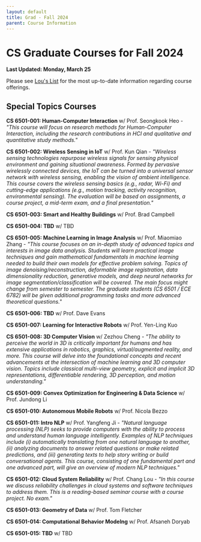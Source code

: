 ```yaml
---
layout: default
title: Grad - Fall 2024
parent: Course Information
---
```


# CS Graduate Courses for Fall 2024

__Last Updated: Monday, March 25__

Please see [Lou's List](https://louslist.org/page.php?Semester=1242&Type=Group&Group=CompSci) for the most up-to-date information regarding course offerings.

## Special Topics Courses

__CS 6501-001: Human-Computer Interaction__ w/ Prof. Seongkook Heo - _"This course will focus on research methods for Human-Computer Interaction, including the research contributions in HCI and qualitative and quantitative study methods."_

__CS 6501-002: Wireless Sensing in IoT__ w/ Prof. Kun Qian - _"Wireless sensing technologies repurpose wireless signals for sensing physical environment and gaining situational awareness. Formed by pervasive wirelessly connected devices, the IoT can be turned into a universal sensor network with wireless sensing, enabling the vision of ambient intelligence. This course covers the wireless sensing basics (e.g., radar, Wi-Fi) and cutting-edge applications (e.g., motion tracking, activity recognition, environmental sensing). The evaluation will be based on assignments, a course project, a mid-term exam, and a final presentation."_

__CS 6501-003: Smart and Healthy Buildings__ w/ Prof. Brad Campbell

__CS 6501-004: TBD__ w/ TBD  

__CS 6501-005: Machine Learning in Image Analysis__ w/ Prof. Miaomiao Zhang - _"This course focuses on an in-depth study of advanced topics and interests in image data analysis. Students will learn practical image techniques and gain mathematical fundamentals in machine learning needed to build their own models for effective problem solving. Topics of image denoising/reconstruction, deformable image registration, data dimensionality reduction, generative models, and deep neural networks for image segmentation/classification will be covered. The main focus might change from semester to semester. The graduate students (CS 6501 / ECE 6782) will be given additional programming tasks and more advanced theoretical questions."_

__CS 6501-006: TBD__ w/ Prof. Dave Evans

__CS 6501-007: Learning for Interactive Robots__ w/ Prof. Yen-Ling Kuo

__CS 6501-008: 3D Computer Vision__ w/ Zezhou Cheng - _"The ability to perceive the world in 3D is critically important for humans and has extensive applications in robotics, graphics, virtual/augmented reality, and more. This course will delve into the foundational concepts and recent advancements at the intersection of machine learning and 3D computer vision. Topics include classical multi-view geometry, explicit and implicit 3D representations, differentiable rendering, 3D perception, and motion understanding."_ 

__CS 6501-009: Convex Optimization for Engineering & Data Science__ w/ Prof. Jundong Li

__CS 6501-010: Autonomous Mobile Robots__ w/ Prof. Nicola Bezzo

__CS 6501-011: Intro NLP__ w/ Prof. Yangfeng Ji - _"Natural language processing (NLP) seeks to provide computers with the ability to process and understand human language intelligently. Examples of NLP techniques include (i) automatically translating from one natural language to another, (ii) analyzing documents to answer related questions or make related predictions, and (iii) generating texts to help story writing or build conversational agents. This course, consisting of one fundamental part and one advanced part, will give an overview of modern NLP techniques."_

__CS 6501-012: Cloud System Reliability__ w/ Prof. Chang Lou - _"In this course we discuss reliability challenges in cloud systems and software techniques to address them. This is a reading-based seminar course with a course project. No exam."_

__CS 6501-013: Geometry of Data__ w/ Prof. Tom Fletcher

__CS 6501-014: Computational Behavior Modelng__ w/ Prof. Afsaneh Doryab

__CS 6501-015: TBD__ w/ TBD 

